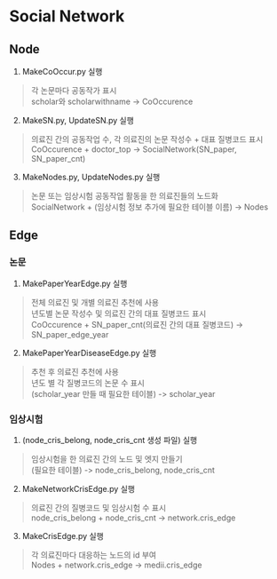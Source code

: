 # Social Network

## Node
1. MakeCoOccur.py 실행  
> 각 논문마다 공동작가 표시  
> scholar와 scholarwithname -> CoOccurence  
2. MakeSN.py, UpdateSN.py 실행  
> 의료진 간의 공동작업 수, 각 의료진의 논문 작성수 + 대표 질병코드 표시  
> CoOccurence + doctor_top -> SocialNetwork(SN_paper, SN_paper_cnt)  
3. MakeNodes.py, UpdateNodes.py 실행  
> 논문 또는 임상시험 공동작업 활동을 한 의료진들의 노드화  
> SocialNetwork + (임상시험 정보 추가에 필요한 테이블 이름) -> Nodes  

## Edge
### 논문
1. MakePaperYearEdge.py 실행  
> 전체 의료진 및 개별 의료진 추천에 사용  
> 년도별 논문 작성수 및 의료진 간의 대표 질병코드 표시  
> CoOccurence + SN_paper_cnt(의료진 간의 대표 질병코드) -> SN_paper_edge_year  
2. MakePaperYearDiseaseEdge.py 실행  
> 추천 후 의료진 추천에 사용  
> 년도 별 각 질병코드의 논문 수 표시  
> (scholar_year 만들 때 필요한 테이블) -> scholar_year  

### 임상시험
1. (node_cris_belong, node_cris_cnt 생성 파일) 실행  
> 임상시험을 한 의료진 간의 노드 및 엣지 만들기  
> (필요한 테이블) -> node_cris_belong, node_cris_cnt  
2. MakeNetworkCrisEdge.py 실행  
> 의료진 간의 질병코드 및 임상시험 수 표시  
> node_cris_belong + node_cris_cnt -> network.cris_edge  
3. MakeCrisEdge.py 실행  
> 각 의료진마다 대응하는 노드의 id 부여  
> Nodes + network.cris_edge -> medii.cris_edge  
